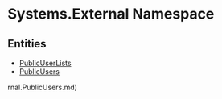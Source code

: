 ﻿---
uid: Systems.External
---
# Systems.External Namespace

## Entities
- [PublicUserLists](Systems.External.PublicUserLists.md)  
- [PublicUsers](Systems.External.PublicUsers.md)  

rnal.PublicUsers.md)  

